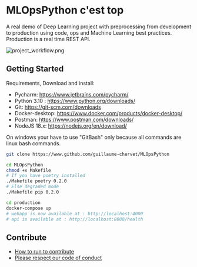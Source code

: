 # MLOpsPython c'est top
A real demo of Deep Learning project with preprocessing from development to production using code, ops and Machine Learning best practices. Production is a real time REST API.

![project_workflow.png](documentation%2Fproject_workflow.png)

## Getting Started

Requirements, Download and install:
- Pycharm: https://www.jetbrains.com/pycharm/
- Python 3.10 : https://www.python.org/downloads/
- Git: https://git-scm.com/downloads
- Docker-desktop: https://www.docker.com/products/docker-desktop/
- Postman: https://www.postman.com/downloads/
- NodeJS 18.x: https://nodejs.org/en/download/

On windows your have to use "GitBash" only because all commands are linux bash commands.
```sh
git clone https://www.github.com/guillaume-chervet/MLOpsPython

cd MLOpsPython
chmod +x Makefile
# If you have poetry installed
./Makefile poetry 0.2.0
# Else degraded mode
./Makefile pip 0.2.0

cd production
docker-compose up
# webapp is now available at : http://localhost:4000
# api is available at : http://localhost:8000/health
```

## Contribute

- [How to run to contribute](./CONTRIBUTING.md)
- [Please respect our code of conduct](./CODE_OF_CONDUCT.md)
